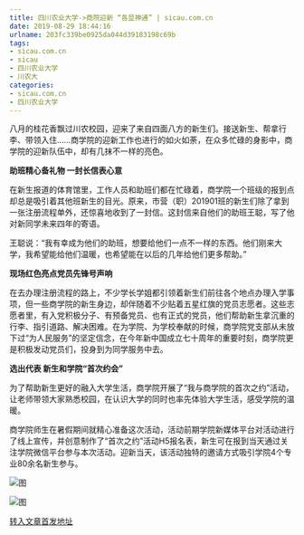```yaml
---
title: 四川农业大学->商院迎新 “各显神通” | sicau.com.cn
date: 2019-08-29 18:44:16
urlname: 203fc339be0925da044d39183198c69b
tags: 
- sicau.com.cn
- sicau
- 四川农业大学
- 川农大
categories:
- sicau.com.cn
- 四川农业大学
---
```



八月的桂花香飘过川农校园，迎来了来自四面八方的新生们。接送新生、帮拿行李、带领入住……商学院的迎新工作也进行的如火如荼，在众多忙碌的身影中，商学院的迎新队伍中，却有几抹不一样的亮色。

**助班精心备礼物 一封长信表心意**

在新生报道的体育馆里，工作人员和助班们都在忙碌着，商学院一个班级的报到点却总是吸引着其他班新生的目光。原来，市营（职）201901班的新生们除了拿到一张注册流程单外，还惊喜地收到了一封信。这封信来自他们的助班王聪，写了他对新同学未来四年的寄语。

王聪说：“我有幸成为他们的助班，想要给他们一点不一样的东西。他们刚来大学，我希望能给他们温暖，也希望能在以后的几年给他们更多帮助。”

**现场红色亮点党员先锋号声响**

在去办理注册流程的路上，不少学长学姐都引领着新生们前往各个地点办理入学事项，但一些商学院的新生身边，却伴随着不少贴着五星红旗的党员志愿者。这些志愿者里，有入党积极分子、有预备党员、也有正式的党员，他们帮助新生拿沉重的行李、指引道路、解决困难。在为学院、为学校奉献的时候，商学院党支部从未放下过“为人民服务”的坚定信念，在今年新中国成立七十周年的重要时刻，商学院更是积极发动党员们，投身到为同学服务中去。

**选出代表 新生和学院“首次约会”**

为了帮助新生更好的融入大学生活，商学院开展了“我与商学院的首次之约”活动，让老师带领大家熟悉校园，在认识大学的同时也率先体验大学生活，感受学院的温暖。

商学院师生在暑假期间就精心准备这次活动，活动前期学院新媒体平台对活动进行了线上宣传，并创意制作了“首次之约”活动H5报名表，新生可在报到当天通过关注学院微信平台参与本次活动。迎新当天，该活动独特的邀请方式吸引学院4个专业80余名新生参与。



![图](https://news.sicau.edu.cn/__local/C/AE/39/E09AA43DBFFA855DC5AD65C1749_C4A9D601_C7B27.png)

![图](https://news.sicau.edu.cn/__local/A/53/EC/67E2EF306A0126D32D5DD2FB506_3F97253D_A6F31.png)

[转入文章首发地址](https://news.sicau.edu.cn/info/1078/53036.htm)